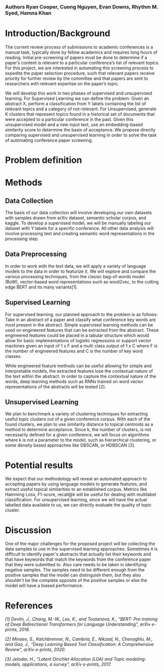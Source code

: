 ### Authors Ryan Cooper, Cuong Nguyen, Evan Downs, Rhythm M. Syed, Hamna Khan

# Introduction/Background  

The current review process of submissions to academic conferences is a manual task, typically done by fellow academics and requires long hours of reading. Initial pre-screening of papers must be done to determine if a paper’s content is relevant to a particular conference’s list of relevant topics. For this project, we are interested in automating this screening process to expedite the paper selection procedure, such that relevant papers receive priority for further review by the committee and that papers are sent to researchers with relevant expertise on the paper’s topic.

We will develop this work in two phases of supervised and unsupervised learning. For Supervised Learning we can define the problem: Given an abstract X, perform a classification from Y labels containing the list of relevant topics and a category of not-relevant. For Unsupervised, generate K clusters that represent topics found in a historical set of documents that were accepted to a particular conference in the past. Given this unsupervised model and a new input text, use an embedding-based  similarity score to determine the basis of acceptance. We propose directly comparing supervised and unsupervised learning in order to solve the task of automating conference paper screening.


# Problem definition  

# Methods  

## Data Collection  

The basis of our data collection will involve developing our own datasets with samples drawn from arXiv dataset, semantic scholar corpus, and kaggle. To develop a supervised model, we will be manually labeling our dataset with Y labels for a specific conference. All other data analysis will involve processing text and creating semantic word representations in the processing step.

## Data Preprocessing  

In order to work with the text data, we will apply a variety of language models to the data in order to featurize it. We will explore and compare the various processing techniques, from the classic bag-of-words model (BoW), vector-based word representations such as word2vec, to the cutting edge BERT and its many variants[1].

## Supervised Learning 

For supervised learning, our planned approach to the problem is as follows: Take in an abstract of a paper and classify what conference key words are most present in the abstract. Simple supervised learning methods can be used on engineered features that can be extracted from the abstract. These engineered features could be placed in a tabular structure which would allow for basic implementations of logistic regressions or support vector machines given an input of 1 x F and a multi class output of 1 x C where F is the number of engineered features and C is the number of key word classes.
 
While engineered feature methods can be useful allowing for simple and interpretable models, the extracted features lose the contextual nature of the text within the abstract. In order to capture the contextual nature of the words, deep learning methods such as RNNs trained on word vector representations of the abstracts will be tested [2].

## Unsupervised Learning  

We plan to benchmark a variety of clustering techniques for extracting useful topic clusters out of a given conference corpus. With each of the found clusters, we plan to use similarity distance to topical centroids as a method to determine acceptance. Since k, the number of clusters, is not necessarily defined for a given conference, we will focus on algorithms where k is not a parameter to the model, such as hierarchical clustering, or some density based approaches like DBSCAN, or HDBSCAN [3].

# Potential results  

We expect that our methodology will reveal an automated approach to accepting papers by using language models to generate features, and extract useful topical similarities to an established corpus. Metrics like Hamming Loss, F1-score, recall@k will be useful for dealing with multilabel classification. For unsupervised learning, since we will have the actual labelled data available to us, we can directly evaluate the quality of topic cluster.


# Discussion  

One of the major challenges for the proposed project will be collecting the data samples to use in the supervised learning approaches. Sometimes it is difficult to identify paper's abstracts that actually list their keywords and that have keywords that match the keywords from the conference paper that they were submitted to. Also care needs to be taken in identifying negative samples. The samples need to be different enough from the positive samples that the model can distinguish them, but they also shouldn't be the complete opposite of the positive samples or else the model will have a biased performance.
 


# References  

*[1] Devlin, J., Chang, M.-W., Lee, K., and Toutanova, K., “BERT: Pre-training of Deep Bidirectional Transformers for Language Understanding”, <i>arXiv e-prints</i>, 2018.*
 
*[2] Minaee, S., Kalchbrenner, N., Cambria, E., Nikzad, N., Chenaghlu, M., and Gao, J., “Deep Learning Based Text Classification: A Comprehensive Review”, arXiv e-prints, 2020.*  

*[3] Jelodar, H., “Latent Dirichlet Allocation (LDA) and Topic modeling: models, applications, a survey”, arXiv e-prints, 2017.*




